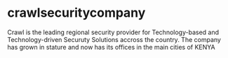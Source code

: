 # crawlsecuritycompany
Crawl is the leading regional security provider for Technology-based and Technology-driven Securuty Solutions accross the country. The company has grown in stature and now has its offices in the main cities of KENYA
